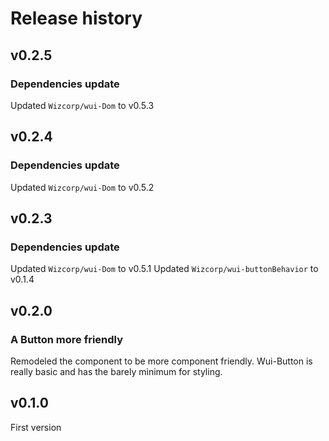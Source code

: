 # Release history

## v0.2.5

### Dependencies update
Updated `Wizcorp/wui-Dom` to v0.5.3

## v0.2.4

### Dependencies update
Updated `Wizcorp/wui-Dom` to v0.5.2

## v0.2.3

### Dependencies update
Updated `Wizcorp/wui-Dom` to v0.5.1
Updated `Wizcorp/wui-buttonBehavior` to v0.1.4

## v0.2.0

### A Button more friendly
Remodeled the component to be more component friendly.
Wui-Button is really basic and has the barely minimum for styling.

## v0.1.0

First version
